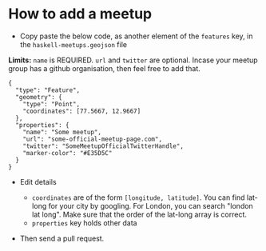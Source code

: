 # How to add a meetup

* Copy paste the below code, as another element of the `features` key, in the `haskell-meetups.geojson` file

**Limits:** `name` is REQUIRED. `url` and `twitter` are optional. Incase your meetup group has a github organisation, then feel free to add that.

```
{
  "type": "Feature",
  "geometry": {
    "type": "Point",
    "coordinates": [77.5667, 12.9667]
  },
  "properties": {
    "name": "Some meetup",
    "url": "some-official-meetup-page.com",
    "twitter": "SomeMeetupOfficialTwitterHandle",
    "marker-color": "#E35D5C"
  }
}
```

* Edit details

  * `coordinates` are of the form `[longitude, latitude]`. You can find lat-long for your city by googling. For London, you can search "london lat long". Make sure that the order of the lat-long array is correct.
  * `properties` key holds other data

* Then send a pull request.
